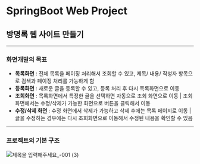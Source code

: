 # SpringBoot Web Project

## 방명록 웹 사이트 만들기

<hr/>

### 화면개발의 목표

- <strong>목록화면</strong> : 전체 목록을 페이징 처리해서 조회할 수 있고, 제목/ 내용/ 작성자 항목으로 검색과 페이징 처리를 가능하게 함
- <strong>등록화면</strong> : 새로운 글을 등록할 수 있고, 등록 처리 후 다시 목록화면으로 이동
- <strong>조회화면</strong> : 목록화면에서 특정한 글을 선택하면 자동으로 조회 화면으로 이동 | 조회화면에서는 수정/삭제가 가능한 화면으로 버튼을 클릭해서 이동
- <strong>수정/삭제 화면</strong> : 수정 화면에서 삭제가 가능하고 삭제 후에는 목록 페이지로 이동 | 글을 수정하는 경우에는 다시 조회화면으로 이동해서 수정된 내용을 확인할 수 있음

<hr/>

### 프로젝트의 기본 구조
![제목을 입력해주세요_-001 (3)](https://github.com/jung-yeon/GuestBookWeb/assets/77679326/7965ff2e-d7c8-4aca-a0b5-89bf12e48a70)

